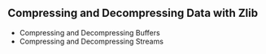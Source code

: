 ## Compressing and Decompressing Data with Zlib
  - Compressing and Decompressing Buffers
  - Compressing and Decompressing Streams
  
